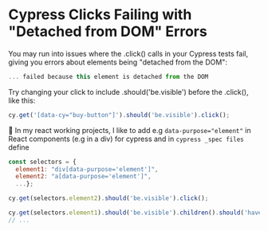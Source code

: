 # Cypress Clicks Failing with "Detached from DOM" Errors

You may run into issues where the .click() calls in your Cypress tests fail, giving you errors about elements being "detached from the DOM":

```jsx
... failed because this element is detached from the DOM
```

Try changing your click to include .should('be.visible') before the .click(), like this:

```jsx
cy.get('[data-cy="buy-button"]').should('be.visible').click();
```

🎨 In my react working projects, I like to add e.g `data-purpose="element"` in React components (e.g in a div) for cypress
and in `cypress _spec files` define

```jsx
const selectors = {
  element1: "div[data-purpose='element']",
  element2: "a[data-purpose='element']",
  ...};

cy.get(selectors.element2).should('be.visible').click();

cy.get(selectors.element1).should('be.visible').children().should('have.length', 2);
// ...
```
